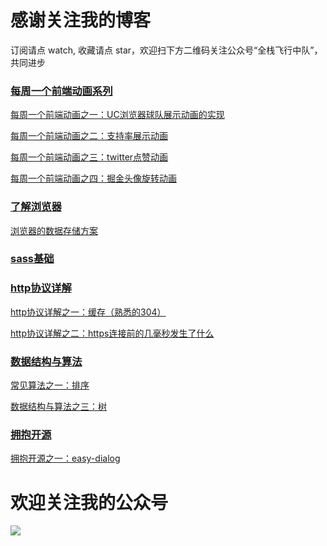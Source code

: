 # 感谢关注我的博客
订阅请点 watch, 收藏请点 star，欢迎扫下方二维码关注公众号“全栈飞行中队”，共同进步
### [每周一个前端动画系列](https://juejin.im/collection/5a92d57cf265da258cd80397)
[每周一个前端动画之一：UC浏览器球队展示动画的实现](https://juejin.im/post/5a74902e5188257a64266f83)

[每周一个前端动画之二：支持率展示动画](https://juejin.im/post/5a7ffb22f265da4e9016a89a)

[每周一个前端动画之三：twitter点赞动画](https://juejin.im/post/5a918bcf6fb9a063475f9bf1)

[每周一个前端动画之四：掘金头像旋转动画](https://juejin.im/post/5a9bc63f6fb9a028be357720)

### [了解浏览器]()
[浏览器的数据存储方案](https://zhyjor.github.io/2018/04/11/%E6%B5%8F%E8%A7%88%E5%99%A8%E7%9A%84%E6%95%B0%E6%8D%AE%E5%AD%98%E5%82%A8%E6%96%B9%E6%A1%88/)

### [sass基础](https://zhyjor.github.io/tags/sass%E5%9F%BA%E7%A1%80/)


### [http协议详解](https://zhyjor.github.io/tags/http%E5%8D%8F%E8%AE%AE%E8%AF%A6%E8%A7%A3/)

[http协议详解之一：缓存（熟悉的304）](https://zhyjor.github.io/2018/01/11/http%E5%8D%8F%E8%AE%AE%E8%AF%A6%E8%A7%A3%E4%B9%8B%E4%B8%80%EF%BC%9A%E7%BC%93%E5%AD%98%EF%BC%88%E7%86%9F%E6%82%89%E7%9A%84304%EF%BC%89/)

[http协议详解之二：https连接前的几毫秒发生了什么](https://zhyjor.github.io/2018/02/06/http%E5%8D%8F%E8%AE%AE%E8%AF%A6%E8%A7%A3%E4%B9%8B%E4%BA%8C%EF%BC%9Ahttps%E8%BF%9E%E6%8E%A5%E5%89%8D%E7%9A%84%E5%87%A0%E6%AF%AB%E7%A7%92%E5%8F%91%E7%94%9F%E4%BA%86%E4%BB%80%E4%B9%88/)

### [数据结构与算法 ](https://zhyjor.github.io/tags/%E6%95%B0%E6%8D%AE%E7%BB%93%E6%9E%84%E4%B8%8E%E7%AE%97%E6%B3%95/)

[常见算法之一：排序](https://zhyjor.github.io/2018/02/01/%E5%B8%B8%E8%A7%81%E7%AE%97%E6%B3%95%E4%B9%8B%E4%B8%80%EF%BC%9A%E6%8E%92%E5%BA%8F/)

[数据结构与算法之三：树](https://zhyjor.github.io/2018/03/29/%E6%95%B0%E6%8D%AE%E7%BB%93%E6%9E%84%E4%B8%8E%E7%AE%97%E6%B3%95%E4%B9%8B%E5%9B%9B%EF%BC%9A%E6%A0%91/)

### [拥抱开源](https://zhyjor.github.io/tags/%E6%8B%A5%E6%8A%B1%E5%BC%80%E6%BA%90/)

[拥抱开源之一：easy-dialog](https://zhyjor.github.io/2018/04/30/%E6%8B%A5%E6%8A%B1%E5%BC%80%E6%BA%90%E4%B9%8B%E4%B8%80%EF%BC%9Aeasy-dialog/)

# 欢迎关注我的公众号
![](http://oankigr4l.bkt.clouddn.com/wexin.png)


